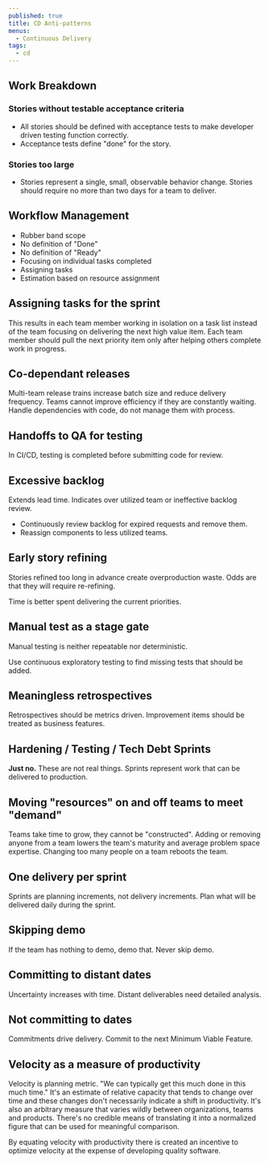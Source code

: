 ```yaml
---
published: true
title: CD Anti-patterns
menus:
  - Continuous Delivery
tags:
  - cd
---
```


## Work Breakdown

### Stories without testable acceptance criteria

- All stories should be defined with acceptance tests to make developer driven testing function correctly.
- Acceptance tests define "done" for the story.

### Stories too large

- Stories represent a single, small, observable behavior change. Stories should require no more than two days for a team to deliver.

## Workflow Management

- Rubber band scope
- No definition of "Done"
- No definition of "Ready"
- Focusing on individual tasks completed
- Assigning tasks
- Estimation based on resource assignment

## Assigning tasks for the sprint

This results in each team member working in isolation on a task list instead of the team
focusing on delivering the next high value item. Each team member should pull the next priority item only after helping others
complete work in progress.

## Co-dependant releases

Multi-team release trains increase batch size and reduce delivery frequency. Teams cannot improve efficiency if they are constantly waiting. Handle dependencies with code, do not manage them with process.

## Handoffs to QA for testing

In CI/CD, testing is completed before submitting code for review.

## Excessive backlog

Extends lead time. Indicates over utilized team or ineffective backlog review.

- Continuously review backlog for expired requests and remove them.
- Reassign components to less utilized teams.

## Early story refining

Stories refined too long in advance create overproduction waste. Odds are that they will require re-refining.

Time is better spent delivering the current priorities.

## Manual test as a stage gate

Manual testing is neither repeatable nor deterministic.

Use continuous exploratory testing to find missing tests that should be added.

## Meaningless retrospectives

Retrospectives should be metrics driven. Improvement items should be treated as business features.

## Hardening / Testing / Tech Debt Sprints

**Just no.** These are not real things. Sprints represent work that can be
delivered to production.

## Moving "resources" on and off teams to meet "demand"

Teams take time to grow, they cannot be "constructed". Adding or removing anyone
from a team lowers the team's maturity and average problem space expertise. Changing too many people on a team
reboots the team.

## One delivery per sprint

Sprints are planning increments, not delivery increments. Plan what will be delivered daily during the sprint.

## Skipping demo

If the team has nothing to demo, demo that. Never skip demo.

## Committing to distant dates

Uncertainty increases with time. Distant deliverables need detailed analysis.

## Not committing to dates

Commitments drive delivery. Commit to the next Minimum Viable Feature.

## Velocity as a measure of productivity

Velocity is planning metric. "We can typically get this much done in this much time." It's an estimate of relative capacity that tends to change over time and these changes don't necessarily indicate a shift in productivity. It's also an arbitrary measure that varies wildly between organizations, teams and products. There's no credible means of translating it into a normalized figure that can be used for meaningful comparison.

By equating velocity with productivity there is created an incentive to optimize velocity at the expense of developing quality software.
